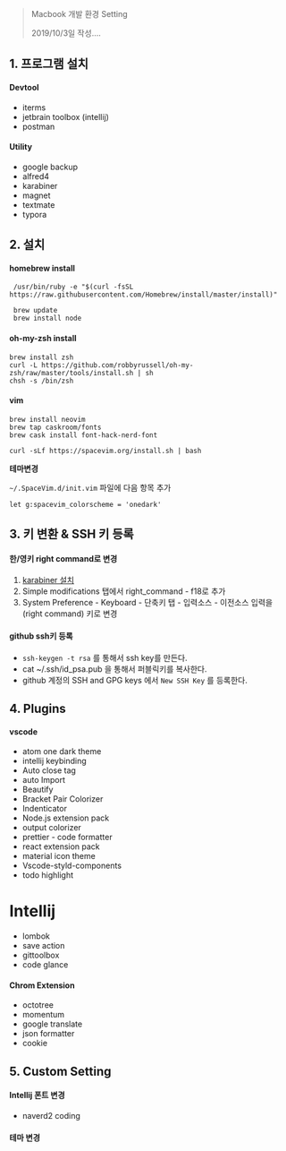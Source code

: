 >   Macbook 개발 환경 Setting 
>
>   2019/10/3일 작성….



## 1. 프로그램 설치

#### Devtool

-   iterms
-   jetbrain toolbox (intellij)
-   postman



#### Utility

-   google backup
-   alfred4
-   karabiner
-   magnet
-   textmate
-   typora



## 2. 설치

#### homebrew install

```shell
 /usr/bin/ruby -e "$(curl -fsSL https://raw.githubusercontent.com/Homebrew/install/master/install)"
 
 brew update 
 brew install node 
```

#### oh-my-zsh install

```shell
brew install zsh
curl -L https://github.com/robbyrussell/oh-my-zsh/raw/master/tools/install.sh | sh
chsh -s /bin/zsh
```

#### vim

```shell
brew install neovim
brew tap caskroom/fonts
brew cask install font-hack-nerd-font

curl -sLf https://spacevim.org/install.sh | bash
```



**테마변경**

`~/.SpaceVim.d/init.vim` 파일에 다음 항목 추가

```
let g:spacevim_colorscheme = 'onedark'
```





## 3. 키 변환 & SSH 키 등록

#### 한/영키 right command로 변경

1.  [karabiner 설치](https://pqrs.org/osx/karabiner/)
2.  Simple modifications 탭에서 right_command - f18로 추가
3.  System Preference - Keyboard - 단축키 탭 - 입력소스 - 이전소스 입력을 (right command) 키로 변경



#### github ssh키 등록

-   `ssh-keygen -t rsa` 를 통해서 ssh key를 만든다.
-   cat ~/.ssh/id_psa.pub 을 통해서 퍼블릭키를 복사한다.
-   github 계정의 SSH and GPG keys 에서 `New SSH Key` 를 등록한다.







## 4. Plugins

#### vscode 

-   atom one dark theme
-   intellij keybinding
-   Auto close tag
-   auto Import
-   Beautify
-   Bracket Pair Colorizer
-   Indenticator
-   Node.js extension pack
-   output colorizer
-   prettier - code formatter
-   react extension pack
-   material icon theme
-   Vscode-styld-components
-   todo highlight



# Intellij 

-   lombok
-   save action 
-   gittoolbox 
-   code glance



#### Chrom Extension 

-   octotree
-   momentum
-   google translate
-   json formatter
-   cookie



## 5. Custom Setting

#### Intellij 폰트 변경 

-   naverd2 coding 



#### 테마 변경